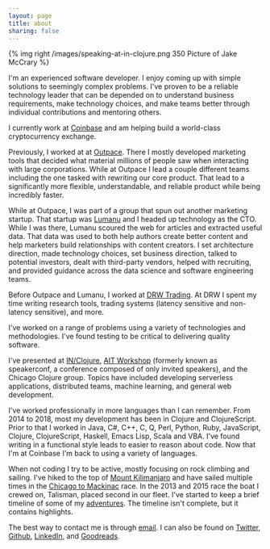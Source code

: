 ```yaml
---
layout: page
title: about
sharing: false
---
```


{% img right /images/speaking-at-in-clojure.png 350 Picture of Jake McCrary %}

I'm an experienced software developer. I enjoy coming up with simple
solutions to seemingly complex problems. I've proven to be a reliable
technology leader that can be depended on to understand business
requirements, make technology choices, and make teams better through
individual contributions and mentoring others.

I currently work at [Coinbase](https://coinbase.com) and am helping
build a world-class cryptocurrency exchange.

Previously, I worked at at [Outpace](http://outpace.com). There I
mostly developed marketing tools that decided what material millions
of people saw when interacting with large corporations. While at
Outpace I lead a couple different teams including the one tasked with
rewriting our core product. That lead to a significantly more
flexible, understandable, and reliable product while being incredibly
faster.

While at Outpace, I was part of a group that spun out another
marketing startup. That startup was [Lumanu](https://lumanu.com) and I
headed up technology as the CTO. While I was there, Lumanu scoured the web
for articles and extracted useful data. That data was used to both
help authors create better content and help marketers build
relationships with content creators. I set architecture direction,
made technology choices, set business direction, talked to potential
investors, dealt with third-party vendors, helped with recruiting, and
provided guidance across the data science and software engineering
teams.

Before Outpace and Lumanu, I worked at [DRW Trading](http://drw.com). At DRW I spent my time writing research tools, trading systems (latency sensitive and non-latency sensitive), and more.

I've worked on a range of problems using a variety of technologies and
methodologies. I've found testing to be critical to delivering quality
software.

I've presented at [IN/Clojure](/blog/2018/02/20/creating-serverless-applications-with-clojurescript-and-firebase/),
[AIT Workshop](http://lanyrd.com/2016/aitworkshop/) (formerly known as
speakerconf, a conference composed of only invited speakers), and the
Chicago Clojure group. Topics have included developing serverless
applications, distributed teams, machine learning, and general web
development.

I've worked professionally in more languages than I can remember. From
2014 to 2018, most my development has been in Clojure and
ClojureScript. Prior to that I worked in Java, C#, C++, C, Q, Perl,
Python, Ruby, JavaScript, Clojure, ClojureScript, Haskell, Emacs Lisp,
Scala and VBA. I've found writing in a functional style leads to
easier to reason about code. Now that I'm at Coinbase I'm back to
using a variety of languages.

When not coding I try to be active, mostly focusing on rock climbing
and sailing. I've hiked to the top of [Mount Kilimanjaro](/kili.html)
and have sailed multiple times in
the
[Chicago to Mackinac](http://en.wikipedia.org/wiki/Chicago_to_Mackinac_Boat_Race) race. In
the 2013 and 2015 race the boat I crewed on, Talisman, placed second
in our fleet. I've started to keep a brief timeline of some of
my [adventures](/adventures). The timeline isn't complete, but it
contains highlights.

The best way to contact me is through
[email](mailto:jake@jakemccrary.com). I can also be found on
[Twitter](http://twitter.com/jakemcc),
[Github](https://github.com/jakemcc),
[LinkedIn](http://www.linkedin.com/in/jakemccrary), and
[Goodreads](http://www.goodreads.com/user/show/3431614-jake-mccrary).

